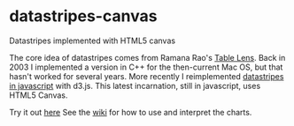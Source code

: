 # datastripes-canvas
Datastripes implemented with HTML5 canvas

The core idea of datastripes comes from Ramana Rao's [Table Lens](http://www2.parc.com/istl/groups/uir/publications/items/UIR-1994-07-Rao-CHI94-TableLens.pdf). Back in 2003 I implemented a version in C++ for the then-current Mac OS, but that hasn't worked for several years. More recently I reimplemented [datastripes in javascript](https://github.com/carlmanaster/datastripes) with d3.js.  This latest incarnation, still in javascript, uses HTML5 Canvas.

Try it out [here](https://carlmanaster.github.io/datastripes-canvas/index.html)
See the [wiki](https://github.com/carlmanaster/datastripes-canvas/wiki/Datastripes) for how to use and interpret the charts.
